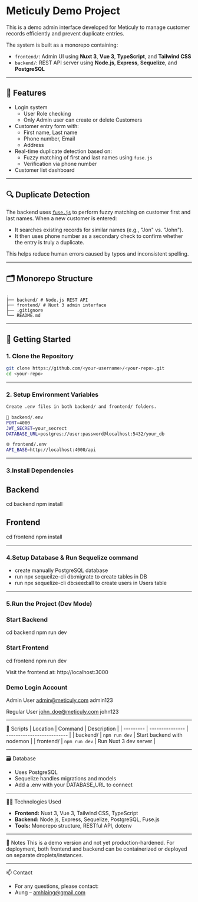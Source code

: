# Meticuly Demo Project

This is a demo admin interface developed for Meticuly to manage customer records efficiently and prevent duplicate entries.

The system is built as a monorepo containing:
- `frontend/`: Admin UI using **Nuxt 3**, **Vue 3**, **TypeScript**, and **Tailwind CSS**
- `backend/`: REST API server using **Node.js**, **Express**, **Sequelize**, and **PostgreSQL**

---

## 🧩 Features

- Login system
  - User Role checking
  - Only Admin user can create or delete Customers
- Customer entry form with:
  - First name, Last name
  - Phone number, Email
  - Address
- Real-time duplicate detection based on:
  - Fuzzy matching of first and last names using `fuse.js`
  - Verification via phone number
- Customer list dashboard

---

## 🔍 Duplicate Detection

The backend uses [`fuse.js`](https://fusejs.io/) to perform fuzzy matching on customer first and last names. When a new customer is entered:

- It searches existing records for similar names (e.g., "Jon" vs. "John").
- It then uses phone number as a secondary check to confirm whether the entry is truly a duplicate.

This helps reduce human errors caused by typos and inconsistent spelling.


---

## 🗂️ Monorepo Structure

```
.
├── backend/ # Node.js REST API
├── frontend/ # Nuxt 3 admin interface
├── .gitignore
└── README.md
```
---

## 🚀 Getting Started

### 1. Clone the Repository

```bash
git clone https://github.com/<your-username>/<your-repo>.git
cd <your-repo>

```
--- 

### 2. Setup Environment Variables

```bash
Create .env files in both backend/ and frontend/ folders.

🔧 backend/.env
PORT=4000
JWT_SECRET=your_secrect
DATABASE_URL=postgres://user:password@localhost:5432/your_db

🌐 frontend/.env
API_BASE=http://localhost:4000/api

```
---

### 3.Install Dependencies

## Backend
cd backend
npm install

## Frontend
cd frontend
npm install

---

### 4.Setup Database & Run Sequelize command
- create manually PostgreSQL database
- run npx sequeilze-cli db:migrate to create tables in DB
- run npx sequelize-cli db:seed:all to create users in Users table

---

### 5.Run the Project (Dev Mode)
### Start Backend
cd backend
npm run dev

### Start Frontend
cd frontend
npm run dev

Visit the frontend at: http://localhost:3000

### Demo Login Account
Admin User
admin@meticuly.com
admin123

Regular User
john_doe@meticuly.com
john123

---

🧪 Scripts
| Location  | Command         | Description                |
| --------- | --------------- | -------------------------- |
| backend/  | `npm run dev`   | Start backend with nodemon |
| frontend/ | `npm run dev`   | Run Nuxt 3 dev server      |

---

🗃️ Database
- Uses PostgreSQL
- Sequelize handles migrations and models
- Add a .env with your DATABASE_URL to connect


---

👨‍💻 Technologies Used
- **Frontend:** Nuxt 3, Vue 3, Tailwind CSS, TypeScript
- **Backend:** Node.js, Express, Sequelize, PostgreSQL, Fuse.js
- **Tools:** Monorepo structure, RESTful API, dotenv

---

📌 Notes
This is a demo version and not yet production-hardened.
For deployment, both frontend and backend can be containerized or deployed on separate droplets/instances.

---

📫 Contact
- For any questions, please contact:
- Aung – amhlaing@gmail.com

